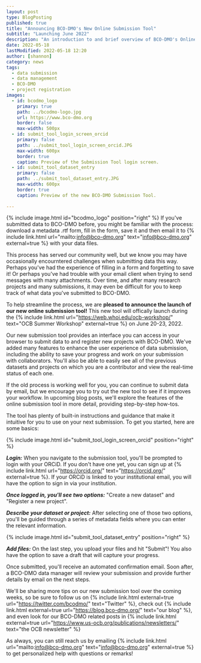 ```yaml
---
layout: post
type: BlogPosting
published: true
title: "Announcing BCO-DMO's New Online Submission Tool"
subtitle: "Launching June 2022"
description: "An introduction to and brief overview of BCO-DMO's Online Data Submission Tool"
date: 2022-05-18
lastModified: 2022-05-18 12:20
author: [shannon]
category: news
tags: 
  - data submission
  - data management
  - BCO-DMO
  - project registration
images:
  - id: bcodmo_logo
    primary: true
    path: ../bcodmo-logo.jpg
    url: https://www.bco-dmo.org
    border: false
    max-width: 500px
  - id: submit_tool_login_screen_orcid
    primary: false
    path: ../submit_tool_login_screen_orcid.JPG
    max-width: 600px
    border: true
    caption: Preview of the Submission Tool login screen.
  - id: submit_tool_dataset_entry
    primary: false
    path: ../submit_tool_dataset_entry.JPG
    max-width: 600px
    border: true
    caption: Preview of the new BCO-DMO Submission Tool.
 
---
```

{% include image.html id="bcodmo_logo" position="right" %}
If you've submitted data to BCO-DMO before, you might be familiar with the process: download a metadata .rtf form, fill in the form, save it and then email it to {% include link.html url="mailto:info@bco-dmo.org" text="info@bco-dmo.org" external=true %} with your data files. 

This process has served our community well, but we know you may have occasionally encourntered challenges when submitting data this way. Perhaps you've had the experience of filling in a form and forgetting to save it! Or perhaps you've had trouble with your email client when trying to send messages with many attachments. Over time, and after many research projects and many submissions, it may even be difficult for you to keep track of what data you've submitted to BCO-DMO. 

To help streamline the process, we are **pleased to announce the launch of our new online submission tool!** This new tool will offically launch during the {% include link.html url="https://web.whoi.edu/ocb-workshop/" text="OCB Summer Workshop" external=true %} on June 20-23, 2022. 

Our new submission tool provides an interface you can access in your browser to submit data to and register new projects with BCO-DMO. We've added many features to enhance the user experience of data submission, including the ability to save your progress and work on your submission with collaborators. You'll also be able to easily see all of the previous datasets and projects on which you are a contributor and view the real-time status of each one. 

If the old process is working well for you, you can continue to submit data by email, but we encourage you to try out the new tool to see if it improves your workflow. In upcoming blog posts, we'll explore the features of the online submission tool in more detail, providing step-by-step how-tos. 

The tool has plenty of built-in instructions and guidance that make it intuitive for you to use on your next submission. To get you started, here are some basics:

{% include image.html id="submit_tool_login_screen_orcid" position="right" %}

**_Login:_** When you navigate to the submission tool, you'll be prompted to login with your ORCiD. If you don't have one yet, you can sign up at {% include link.html url="https://orcid.org/" text="https://orcid.org/" external=true %}. If your ORCiD is linked to your institutional email, you will have the option to sign in via your institution.

**_Once logged in, you'll see two options:_** "Create a new dataset" and "Register a new project".

**_Describe your dataset or project:_** After selecting one of those two options, you'll be guided through a series of metadata fields where you can enter the relevant information.

{% include image.html id="submit_tool_dataset_entry" position="right" %}

**_Add files:_** On the last step, you upload your files and hit "Submit"! You also have the option to save a draft that will capture your progress.

Once submitted, you'll receive an automated confirmation email. Soon after, a BCO-DMO data manager will review your submission and provide further details by email on the next steps. 

We'll be sharing more tips on our new submission tool over the coming weeks, so be sure to follow us on {% include link.html external=true url="https://twitter.com/bcodmo/" text="Twitter" %}, check out {% include link.html external=true url="https://blog.bco-dmo.org/" text="our blog" %}, and even look for our BCO-DMO related 
posts in {% include link.html external=true url="https://www.us-ocb.org/publications/newsletters/" text="the OCB newsletter" %}

As always, you can still reach us by emailing {% include link.html url="mailto:info@bco-dmo.org" text="info@bco-dmo.org" external=true %} to get personalized help with questions or remarks!
